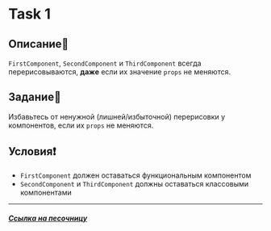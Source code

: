 # Task 1

## Описание📌

`FirstComponent`, `SecondComponent` и `ThirdComponent` всегда перерисовываются, **даже** если их значение `props` не меняются.

## Задание📝

Избавьтесь от ненужной (лишней/избыточной) перерисовки у компонентов, если их `props` не меняются.

## Условия❗️

 * `FirstComponent` должен оставаться функциональным компонентом
 * `SecondComponent` и `ThirdComponent` должны оставаться классовыми компонентами

****

##### [Ссылка на песочницу](https://codesandbox.io/s/task-1-p6xgo9?file=/src/taskComponents.tsx)
